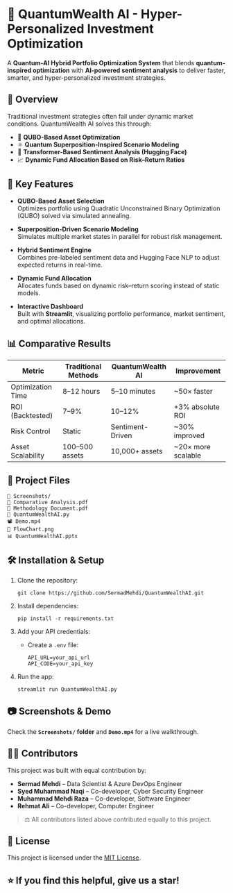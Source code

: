 # 🌌 QuantumWealth AI - Hyper-Personalized Investment Optimization

A **Quantum-AI Hybrid Portfolio Optimization System** that blends **quantum-inspired optimization** with **AI-powered sentiment analysis** to deliver faster, smarter, and hyper-personalized investment strategies.

## 🧠 Overview

Traditional investment strategies often fail under dynamic market conditions. QuantumWealth AI solves this through:

- 🧮 **QUBO-Based Asset Optimization**
- ⚛ **Quantum Superposition-Inspired Scenario Modeling**
- 🤖 **Transformer-Based Sentiment Analysis (Hugging Face)**
- 📈 **Dynamic Fund Allocation Based on Risk–Return Ratios**

## 🚀 Key Features

- **QUBO-Based Asset Selection**  
  Optimizes portfolio using Quadratic Unconstrained Binary Optimization (QUBO) solved via simulated annealing.

- **Superposition-Driven Scenario Modeling**  
  Simulates multiple market states in parallel for robust risk management.

- **Hybrid Sentiment Engine**  
  Combines pre-labeled sentiment data and Hugging Face NLP to adjust expected returns in real-time.

- **Dynamic Fund Allocation**  
  Allocates funds based on dynamic risk–return scoring instead of static models.

- **Interactive Dashboard**  
  Built with **Streamlit**, visualizing portfolio performance, market sentiment, and optimal allocations.

## 📊 Comparative Results

| Metric              | Traditional Methods | QuantumWealth AI | Improvement        |
|---------------------|---------------------|------------------|--------------------|
| Optimization Time   | 8–12 hours          | 5–10 minutes     | ~50× faster        |
| ROI (Backtested)    | 7–9%                | 10–12%           | +3% absolute ROI   |
| Risk Control        | Static              | Sentiment-Driven | ~30% improved      |
| Asset Scalability   | 100–500 assets      | 10,000+ assets   | ~20× more scalable |

## 📂 Project Files

```
📁 Screenshots/
📄 Comparative Analysis.pdf
📄 Methodology Document.pdf
📄 QuantumWealthAI.py
📽 Demo.mp4
🧠 FlowChart.png
📊 QuantumWealthAI.pptx
```

## 🛠 Installation & Setup

1. Clone the repository:
   ```
   git clone https://github.com/SermadMehdi/QuantumWealthAI.git
   ```

2. Install dependencies:
   ```
   pip install -r requirements.txt
   ```

3. Add your API credentials:
   - Create a `.env` file:
     ```
     API_URL=your_api_url
     API_CODE=your_api_key
     ```

4. Run the app:
   ```
   streamlit run QuantumWealthAI.py
   ```

## 📷 Screenshots & Demo

Check the **`Screenshots/` folder** and **`Demo.mp4`** for a live walkthrough.

## 👨‍💻 Contributors

This project was built with equal contribution by:

- **Sermad Mehdi** – Data Scientist & Azure DevOps Engineer  
- **Syed Muhammad Naqi** – Co-developer, Cyber Security Engineer  
- **Muhammad Mehdi Raza** – Co-developer, Software Engineer 
- **Rehmat Ali** – Co-developer, Computer Engineer

> ⚖️ All contributors listed above contributed equally to this project.

## 📜 License

This project is licensed under the [MIT License](LICENSE).

## ⭐ If you find this helpful, give us a star!
